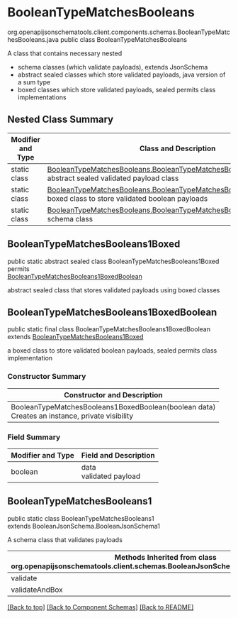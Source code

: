 # BooleanTypeMatchesBooleans
org.openapijsonschematools.client.components.schemas.BooleanTypeMatchesBooleans.java
public class BooleanTypeMatchesBooleans

A class that contains necessary nested
- schema classes (which validate payloads), extends JsonSchema
- abstract sealed classes which store validated payloads, java version of a sum type
- boxed classes which store validated payloads, sealed permits class implementations

## Nested Class Summary
| Modifier and Type | Class and Description |
| ----------------- | ---------------------- |
| static class | [BooleanTypeMatchesBooleans.BooleanTypeMatchesBooleans1Boxed](#booleantypematchesbooleans1boxed)<br> abstract sealed validated payload class |
| static class | [BooleanTypeMatchesBooleans.BooleanTypeMatchesBooleans1BoxedBoolean](#booleantypematchesbooleans1boxedboolean)<br> boxed class to store validated boolean payloads |
| static class | [BooleanTypeMatchesBooleans.BooleanTypeMatchesBooleans1](#booleantypematchesbooleans1)<br> schema class |

## BooleanTypeMatchesBooleans1Boxed
public static abstract sealed class BooleanTypeMatchesBooleans1Boxed<br>
permits<br>
[BooleanTypeMatchesBooleans1BoxedBoolean](#booleantypematchesbooleans1boxedboolean)

abstract sealed class that stores validated payloads using boxed classes

## BooleanTypeMatchesBooleans1BoxedBoolean
public static final class BooleanTypeMatchesBooleans1BoxedBoolean<br>
extends [BooleanTypeMatchesBooleans1Boxed](#booleantypematchesbooleans1boxed)

a boxed class to store validated boolean payloads, sealed permits class implementation

### Constructor Summary
| Constructor and Description |
| --------------------------- |
| BooleanTypeMatchesBooleans1BoxedBoolean(boolean data)<br>Creates an instance, private visibility |

### Field Summary
| Modifier and Type | Field and Description |
| ----------------- | ---------------------- |
| boolean | data<br>validated payload |

## BooleanTypeMatchesBooleans1
public static class BooleanTypeMatchesBooleans1<br>
extends BooleanJsonSchema.BooleanJsonSchema1

A schema class that validates payloads

| Methods Inherited from class org.openapijsonschematools.client.schemas.BooleanJsonSchema.BooleanJsonSchema1 |
| ------------------------------------------------------------------ |
| validate                                                           |
| validateAndBox                                                     |

[[Back to top]](#top) [[Back to Component Schemas]](../../../README.md#Component-Schemas) [[Back to README]](../../../README.md)
